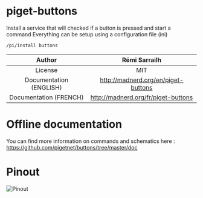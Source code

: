 # piget-buttons
Install a service that will checked if a button is pressed and start a command
Everything can be setup using a configuration file (ini)

````
/pi/install buttons
````


|Author                 |Rémi Sarrailh                       |
|:---------------------:|:----------------------------------:|
|License                | MIT                                |
|Documentation (ENGLISH)| http://madnerd.org/en/piget-buttons|
|Documentation (FRENCH) | http://madnerd.org/fr/piget-buttons|

# Offline documentation
You can find more information on commands and schematics here :
https://github.com/pigetnet/buttons/tree/master/doc

# Pinout
![Pinout](https://raw.githubusercontent.com/pigetnet/buttons/master/doc/schema_button.png)
